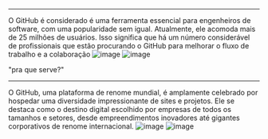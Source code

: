 
________________________________________________________________________________________________________________________________________________________________________________________________________________________________
O GitHub é considerado é uma ferramenta essencial para engenheiros de software, com uma popularidade sem igual. Atualmente, ele acomoda mais de 25 milhões de usuários. Isso significa que há um número considerável de profissionais que estão procurando o GitHub para melhorar o fluxo de trabalho e a colaboração
![image](https://github.com/gabrielaugusto2009/aula-git2/assets/164562562/d27b78a4-f270-4e40-a1a5-0b00133c39e7)   ![image](https://github.com/gabrielaugusto2009/aula-git2/assets/164562562/c28ed6b0-5b06-43d8-a602-9803d9525ce6)

"pra que serve?"
_________________________________________________________________________________________________________________________________________________________________________________________________________________________________
O GitHub, uma plataforma de renome mundial, é amplamente celebrado por hospedar uma diversidade impressionante de sites e projetos. Ele se destaca como o destino digital escolhido por empresas de todos os tamanhos e setores, desde empreendimentos inovadores até gigantes corporativos de renome internacional.
![image](https://github.com/gabrielaugusto2009/aula-git2/assets/164562562/a933d577-5b7a-4e2f-88a2-61c94a5c2945)  ![image](https://github.com/gabrielaugusto2009/aula-git2/assets/164562562/4565ce2f-73ae-4f37-8ad0-2d82661901d2)

